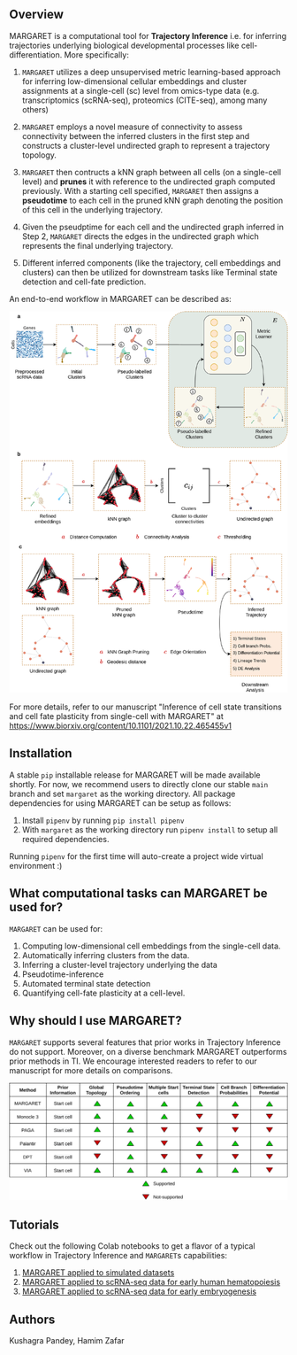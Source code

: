 ## Overview

MARGARET is a computational tool for **Trajectory Inference** i.e. for inferring trajectories underlying biological developmental processes like cell-differentiation. More specifically:

1. `MARGARET` utilizes a deep unsupervised metric learning-based approach for inferring low-dimensional cellular embeddings and cluster assignments at a single-cell (sc) level from omics-type data (e.g. transcriptomics (scRNA-seq), proteomics (CITE-seq), among many others)

2. `MARGARET` employs a novel measure of connectivity to assess connectivity between the inferred clusters in the first step and constructs a cluster-level undirected graph to represent a trajectory topology.

3. `MARGARET` then contructs a kNN graph between all cells (on a single-cell level) and **prunes** it with reference to the undirected graph computed previously. With a starting cell specified, `MARGARET` then assigns a **pseudotime** to each cell in the pruned kNN graph denoting the position of this cell in the underlying trajectory.

4. Given the pseudptime for each cell and the undirected graph inferred in Step 2, `MARGARET` directs the edges in the undirected graph which represents the final underlying trajectory.

4. Different inferred components (like the trajectory, cell embeddings and clusters) can then be utilized for downstream tasks like Terminal state detection and cell-fate prediction.

An end-to-end workflow in MARGARET can be described as:

<img src='assets/method.png'>

For more details, refer to our manuscript "Inference of cell state transitions and cell fate plasticity from single-cell with MARGARET" at https://www.biorxiv.org/content/10.1101/2021.10.22.465455v1

## Installation


A stable `pip` installable release for MARGARET will be made available shortly. For now, we recommend users to directly clone our stable `main` branch and set `margaret` as the working directory. All package dependencies for using MARGARET can be setup as follows: 

1. Install `pipenv` by running `pip install pipenv`
2. With `margaret` as the working directory run `pipenv install` to setup all required dependencies.

Running `pipenv` for the first time will auto-create a project wide virtual environment :)

## What computational tasks can MARGARET be used for?


`MARGARET` can be used for:

1. Computing low-dimensional cell embeddings from the single-cell data.
2. Automatically inferring clusters from the data.
3. Inferring a cluster-level trajectory underlying the data
4. Pseudotime-inference
5. Automated terminal state detection
6. Quantifying cell-fate plasticity at a cell-level.

## Why should I use MARGARET?

`MARGARET` supports several features that prior works in Trajectory Inference do not support. Moreover, on a diverse benchmark MARGARET outperforms prior methods in TI. We encourage interested readers to refer to our manuscript for more details on comparisons.

<img src='assets/features.png'>

## Tutorials


Check out the following Colab notebooks to get a flavor of a typical workflow in Trajectory Inference and `MARGARET`s capabilities:

1. [MARGARET applied to simulated datasets](https://colab.research.google.com/drive/1Tnsq8ieB04FdO8TzGUkqWjTUAwz1Ae15?usp=sharing)
2. [MARGARET applied to scRNA-seq data for early human hematopoiesis](https://colab.research.google.com/drive/1F7B1ChAaLDx_U5drC9uazPc-I5TDD1tY?usp=sharing)
3. [MARGARET applied to scRNA-seq data for early embryogenesis](https://colab.research.google.com/drive/1FPPAZiVPiBXmakzmGkBsVABrjUW6YfM-?usp=sharing)

## Authors

Kushagra Pandey, Hamim Zafar
